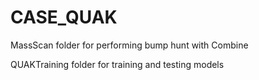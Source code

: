 # CASE_QUAK

MassScan folder for performing bump hunt with Combine

QUAKTraining folder for training and testing models